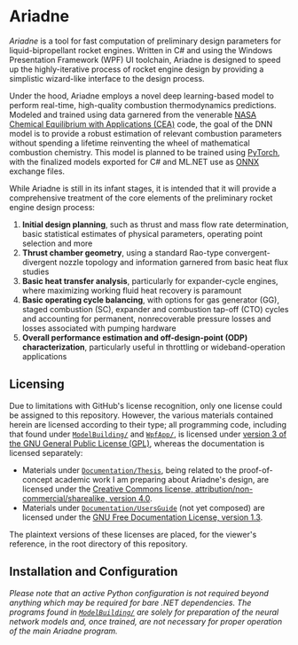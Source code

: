 # Ariadne
*Ariadne* is a tool for fast computation of preliminary design parameters for liquid-bipropellant rocket engines. Written in C# and using the Windows Presentation Framework (WPF) UI toolchain, Ariadne is designed to speed up the highly-iterative process of rocket engine design by providing a simplistic wizard-like interface to the design process. 

Under the hood, Ariadne employs a novel deep learning-based model to perform real-time, high-quality combustion thermodynamics predictions. Modeled and trained using data garnered from the venerable [NASA Chemical Equilibrium with Applications (CEA)](https://ntrs.nasa.gov/api/citations/19950013764/downloads/19950013764.pdf) code, the goal of the DNN model is to provide a robust estimation of relevant combustion parameters without spending a lifetime reinventing the wheel of mathematical combustion chemistry. This model is planned to be trained using [PyTorch](https://pytorch.org/), with the finalized models exported for C# and ML.NET use as [ONNX](https://github.com/onnx/onnx) exchange files.

While Ariadne is still in its infant stages, it is intended that it will provide a comprehensive treatment of the core elements of the preliminary rocket engine design process:

1. **Initial design planning**, such as thrust and mass flow rate determination, basic statistical estimates of physical parameters, operating point selection and more
2. **Thrust chamber geometry**, using a standard Rao-type convergent-divergent nozzle topology and information garnered from basic heat flux studies
3. **Basic heat transfer analysis**, particularly for expander-cycle engines, where maximizing working fluid heat recovery is paramount
4. **Basic operating cycle balancing**, with options for gas generator (GG), staged combustion (SC), expander and combustion tap-off (CTO) cycles and accounting for permanent, nonrecoverable pressure losses and losses associated with pumping hardware
5. **Overall performance estimation and off-design-point (ODP) characterization**, particularly useful in throttling or wideband-operation applications

## Licensing

Due to limitations with GitHub's license recognition, only one license could be assigned to this repository. However, the various materials contained herein are licensed according to their type; all programming code, including that found under [`ModelBuilding/`](https://github.com/ecfedele/ariadne/tree/main/ModelBuilding) and [`WpfApp/`](https://github.com/ecfedele/ariadne/tree/main/WpfApp), is licensed under [version 3 of the GNU General Public License (GPL)](https://www.gnu.org/licenses/gpl-3.0.en.html), whereas the documentation is licensed separately:

- Materials under [`Documentation/Thesis`](https://github.com/ecfedele/ariadne/tree/main/Documentation/Thesis), being related to the proof-of-concept academic work I am preparing about Ariadne's design, are licensed under the [Creative Commons license, attribution/non-commercial/sharealike, version 4.0](https://creativecommons.org/licenses/by-nc-sa/4.0/).
- Materials under [`Documentation/UsersGuide`](https://github.com/ecfedele/ariadne/tree/main/Documentation/UsersGuide) (not yet composed) are licensed under the [GNU Free Documentation License, version 1.3](https://www.gnu.org/licenses/fdl-1.3.txt).

The plaintext versions of these licenses are placed, for the viewer's reference, in the root directory of this repository.

## Installation and Configuration

*Please note that an active Python configuration is not required beyond anything which may be required for bare .NET dependencies. The programs found in [`ModelBuilding/`](https://github.com/ecfedele/ariadne/tree/main/ModelBuilding) are solely for preparation of the neural network models and, once trained, are not necessary for proper operation of the main Ariadne program.*